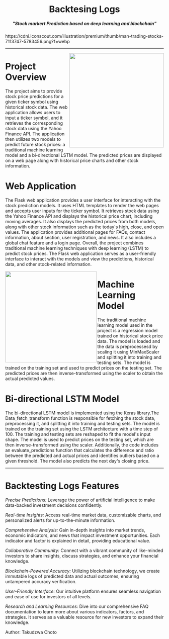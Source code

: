 <h1 align="center">Backtesing Logs</h1>
<h5 align="center">"Stock markert Prediction based on deep learning and blockchain"</h5>
https://cdni.iconscout.com/illustration/premium/thumb/man-trading-stocks-7113747-5783456.png?f=webp
<hr>

<img align="right" height="300px" src="!(https://github.com/TakudzwaChoto/Enhancement-of-backtesting-logs-based-on-Blockchain-and-Deep-learning/assets/56199912/0bfb143d-fd12-4582-9038-528cb92fc582)
">

# Project Overview

The project aims to provide stock price predictions for a given ticker symbol using historical stock data. The web application allows users to input a ticker symbol, and it retrieves the corresponding stock data using the Yahoo Finance API. The application then utilizes two models to predict future stock prices: a traditional machine learning model and a bi-directional LSTM model. The predicted prices are displayed on a web page along with historical price charts and other stock information.

# Web Application

The Flask web application provides a user interface for interacting with the stock prediction models. It uses HTML templates to render the web pages and accepts user inputs for the ticker symbol. It retrieves stock data using the Yahoo Finance API and displays the historical price chart, including moving averages. It also displays the predicted prices from both models, along with other stock information such as the today's high, close, and open values. The application provides additional pages for FAQs, contact information, about section, user registration, and news. It also includes a global chat feature and a login page. Overall, the project combines traditional machine learning techniques with deep learning (LSTM) to predict stock prices. The Flask web application serves as a user-friendly interface to interact with the models and view the predictions, historical data, and other stock-related information.

<img align="left" height="290px" src="https://github.com/TakudzwaChoto/Enhancement-of-backtesting-logs-based-on-Blockchain-and-Deep-learning/assets/56199912/482a2d07-cac3-4672-b78d-b62d55d6780a
">

# Machine Learning Model

The traditional machine learning model used in the project is a regression model trained on historical stock price data. The model is loaded and the data is preprocessesd by scaling it using MinMaxScaler and splitting it into training and testing sets. The model is trained on the training set and used to predict prices on the testing set. The predicted prices are then inverse-transformed using the scaler to obtain the actual predicted values.

# Bi-directional LSTM Model

The bi-directional LSTM model is implemented using the Keras library.The Data_fetch_transform function is responsible for fetching the stock data, preprocessing it, and splitting it into training and testing sets. The model is trained on the training set using the LSTM architecture with a time step of 100. The training and testing sets are reshaped to fit the model's input shape. The model is used to predict prices on the testing set, which are then inverse-transformed using the scaler. Additionally, the code includes an evaluate_predictions function that calculates the difference and ratio between the predicted and actual prices and identifies outliers based on a given threshold. The model also predicts the next day's closing price.

<hr>

# Backtesting Logs Features

_Precise Predictions:_ Leverage the power of artificial intelligence to make data-backed investment decisions confidently.

_Real-time Insights:_ Access real-time market data, customizable charts, and personalized alerts for up-to-the-minute information.

_Comprehensive Analysis:_ Gain in-depth insights into market trends, economic indicators, and news that impact investment opportunities. Each indicator and factor is explained in detail, providing educational value.

_Collaborative Community:_ Connect with a vibrant community of like-minded investors to share insights, discuss strategies, and enhance your financial knowledge.

_Blockchain-Powered Accuracy:_ Utilizing blockchain technology, we create immutable logs of predicted data and actual outcomes, ensuring untampered accuracy verification.

_User-Friendly Interface:_ Our intuitive platform ensures seamless navigation and ease of use for investors of all levels.

_Research and Learning Resources:_ Dive into our comprehensive FAQ documentation to learn more about various indicators, factors, and strategies. It serves as a valuable resource for new investors to expand their knowledge.

Author:
Takudzwa Choto








